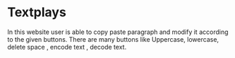 # Textplays
In this website user is able to copy paste paragraph and modify it according to the given buttons. There are many buttons like Uppercase, lowercase, delete space , encode text , decode text. 
